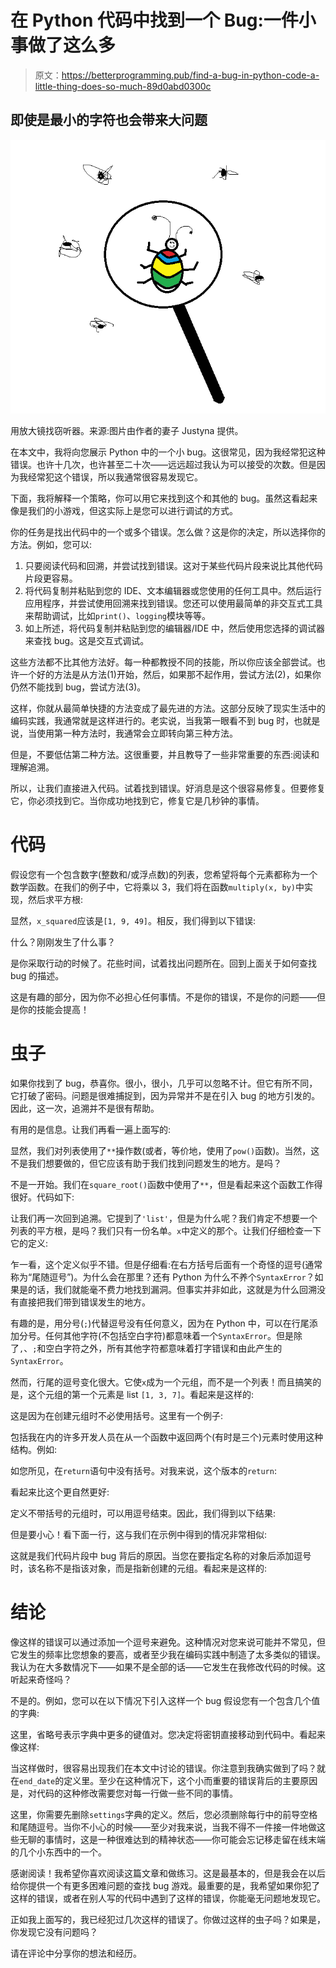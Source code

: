 # 在 Python 代码中找到一个 Bug:一件小事做了这么多

> 原文：<https://betterprogramming.pub/find-a-bug-in-python-code-a-little-thing-does-so-much-89d0abd0300c>

## 即使是最小的字符也会带来大问题

![](img/6b7cf71faddeee65a5809d1d9159ef50.png)

用放大镜找窃听器。来源:图片由作者的妻子 Justyna 提供。

在本文中，我将向您展示 Python 中的一个小 bug。这很常见，因为我经常犯这种错误。也许十几次，也许甚至二十次——远远超过我认为可以接受的次数。但是因为我经常犯这个错误，所以我通常很容易发现它。

下面，我将解释一个策略，你可以用它来找到这个和其他的 bug。虽然这看起来像是我们的小游戏，但这实际上是您可以进行调试的方式。

你的任务是找出代码中的一个或多个错误。怎么做？这是你的决定，所以选择你的方法。例如，您可以:

1.  只要阅读代码和回溯，并尝试找到错误。这对于某些代码片段来说比其他代码片段更容易。
2.  将代码复制并粘贴到您的 IDE、文本编辑器或您使用的任何工具中。然后运行应用程序，并尝试使用回溯来找到错误。您还可以使用最简单的非交互式工具来帮助调试，比如`print()`、`logging`模块等等。
3.  如上所述，将代码复制并粘贴到您的编辑器/IDE 中，然后使用您选择的调试器来查找 bug。这是交互式调试。

这些方法都不比其他方法好。每一种都教授不同的技能，所以你应该全部尝试。也许一个好的方法是从方法(1)开始，然后，如果那不起作用，尝试方法(2)，如果你仍然不能找到 bug，尝试方法(3)。

这样，你就从最简单快捷的方法变成了最先进的方法。这部分反映了现实生活中的编码实践，我通常就是这样进行的。老实说，当我第一眼看不到 bug 时，也就是说，当使用第一种方法时，我通常会立即转向第三种方法。

但是，不要低估第二种方法。这很重要，并且教导了一些非常重要的东西:阅读和理解追溯。

所以，让我们直接进入代码。试着找到错误。好消息是这个很容易修复。但要修复它，你必须找到它。当你成功地找到它，修复它是几秒钟的事情。

# 代码

假设您有一个包含数字(整数和/或浮点数)的列表，您希望将每个元素都称为一个数学函数。在我们的例子中，它将乘以 3，我们将在函数`multiply(x, by)`中实现，然后求平方根:

显然，`x_squared`应该是`[1, 9, 49]`。相反，我们得到以下错误:

什么？刚刚发生了什么事？

是你采取行动的时候了。花些时间，试着找出问题所在。回到上面关于如何查找 bug 的描述。

这是有趣的部分，因为你不必担心任何事情。不是你的错误，不是你的问题——但是你的技能会提高！

# 虫子

如果你找到了 bug，恭喜你。很小，很小，几乎可以忽略不计。但它有所不同，它打破了密码。问题是很难捕捉到，因为异常并不是在引入 bug 的地方引发的。因此，这一次，追溯并不是很有帮助。

有用的是信息。让我们再看一遍上面写的:

显然，我们对列表使用了`**`操作数(或者，等价地，使用了`pow()`函数)。当然，这不是我们想要做的，但它应该有助于我们找到问题发生的地方。是吗？

不是一开始。我们在`square_root()`函数中使用了`**`，但是看起来这个函数工作得很好。代码如下:

让我们再一次回到追溯。它提到了`'list'`，但是为什么呢？我们肯定不想要一个列表的平方根，是吗？我们只有一份名单。`x`中定义的那个。让我们仔细检查一下它的定义:

乍一看，这个定义似乎不错。但是仔细看:在右方括号后面有一个奇怪的逗号(通常称为“尾随逗号”)。为什么会在那里？还有 Python 为什么不养个`SyntaxError`？如果是的话，我们就能毫不费力地找到漏洞。但事实并非如此，这就是为什么回溯没有直接把我们带到错误发生的地方。

有趣的是，用分号(`;`)代替逗号没有任何意义，因为在 Python 中，可以在行尾添加分号。任何其他字符(不包括空白字符)都意味着一个`SyntaxError`。但是除了`,`、`;`和空白字符之外，所有其他字符都意味着打字错误和由此产生的`SyntaxError`。

然而，行尾的逗号变化很大。它使`x`成为一个元组，而不是一个列表！而且搞笑的是，这个元组的第一个元素是 list `[1, 3, 7]`。看起来是这样的:

这是因为在创建元组时不必使用括号。这里有一个例子:

包括我在内的许多开发人员在从一个函数中返回两个(有时是三个)元素时使用这种结构。例如:

如您所见，在`return`语句中没有括号。对我来说，这个版本的`return`:

看起来比这个更自然更好:

定义不带括号的元组时，可以用逗号结束。因此，我们得到以下结果:

但是要小心！看下面一行，这与我们在示例中得到的情况非常相似:

这就是我们代码片段中 bug 背后的原因。当您在要指定名称的对象后添加逗号时，该名称不是指该对象，而是指新创建的元组。看起来是这样的:

# 结论

像这样的错误可以通过添加一个逗号来避免。这种情况对您来说可能并不常见，但它发生的频率比您想象的要高，或者至少我在编码实践中制造了太多类似的错误。我认为在大多数情况下——如果不是全部的话——它发生在我修改代码的时候。这听起来奇怪吗？

不是的。例如，您可以在以下情况下引入这样一个 bug 假设您有一个包含几个值的字典:

这里，省略号表示字典中更多的键值对。您决定将密钥直接移动到代码中。看起来像这样:

当这样做时，很容易出现我们在本文中讨论的错误。你注意到我确实做到了吗？就在`end_date`的定义里。至少在这种情况下，这个小而重要的错误背后的主要原因是，对代码的这种修改需要您对每一行做一些不同的事情。

这里，你需要先删除`settings`字典的定义。然后，您必须删除每行中的前导空格和尾随逗号。当你不小心的时候——至少对我来说，当我不得不一件接一件地做这些无聊的事情时，这是一种很难达到的精神状态——你可能会忘记移走留在线末端的几个小东西中的一个。

感谢阅读！我希望你喜欢阅读这篇文章和做练习。这是最基本的，但是我会在以后给你提供一个有更多困难问题的查找 bug 游戏。最重要的是，我希望如果你犯了这样的错误，或者在别人写的代码中遇到了这样的错误，你能毫无问题地发现它。

正如我上面写的，我已经犯过几次这样的错误了。你做过这样的虫子吗？如果是，你发现它没有问题吗？

请在评论中分享你的想法和经历。